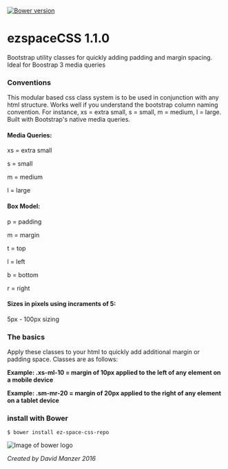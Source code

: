 [![Bower version](https://badge.fury.io/bo/ez-space.svg)](https://badge.fury.io/bo/ez-space)

# ezspaceCSS 1.1.0

Bootstrap utility classes for quickly adding padding and margin spacing. Ideal for Boostrap 3 media queries

### Conventions

This modular based css class system is to be used in conjunction with any html structure. Works well if you understand the bootstrap column naming convention. For instance, xs = extra small, s = small, m = medium, l = large. Built with Bootstrap's native media queries.

#### Media Queries:

xs = extra small

s = small

m = medium

l = large

#### Box Model:

p = padding

m = margin

t = top

l = left

b = bottom

r = right

#### Sizes in pixels using incraments of 5:

5px - 100px sizing

### The basics

Apply these classes to your html to quickly add additional margin or padding space. Classes are as follows:

**Example: .xs-ml-10 = margin of 10px applied to the left of any element on a mobile device**

**Example: .sm-mr-20 = margin of 20px applied to the right of any element on a tablet device**

### install with Bower

```
$ bower install ez-space-css-repo
```

![Image of bower logo](https://bower.io/img/bower-logo.svg)


*Created by David Manzer 2016*
